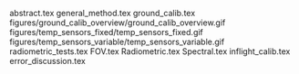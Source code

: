 abstract.tex
general_method.tex
ground_calib.tex
figures/ground_calib_overview/ground_calib_overview.gif
figures/temp_sensors_fixed/temp_sensors_fixed.gif
figures/temp_sensors_variable/temp_sensors_variable.gif
radiometric_tests.tex
FOV.tex
Radiometric.tex
Spectral.tex
inflight_calib.tex
error_discussion.tex